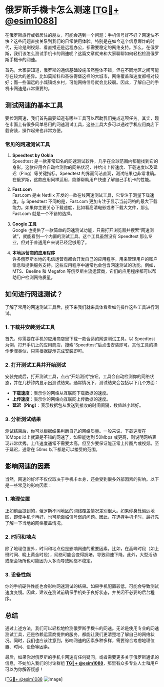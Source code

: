 # 俄罗斯手機卡怎么测速 [[TG💪+ @esim1088](https://t.me/s/esim1088)]

在俄罗斯旅行或者居住的朋友，可能会遇到一个问题：手机信号好不好？网速快不快？这些问题直接关系到我们的日常使用体验。特别是在如今这个信息爆炸的时代，无论是刷视频、看直播还是远程办公，都需要稳定的网络支持。那么，在俄罗斯，我们该怎么测试手机卡的网速呢？这篇文章就来和大家聊聊如何轻松检测俄罗斯手機卡的网速。

首先，大家要知道，俄罗斯的通信基础设施虽然整体不错，但在不同地区之间可能存在较大的差异。比如莫斯科和圣彼得堡这样的大城市，网络覆盖和速度都相对较好；而一些偏远的小城镇或乡村，可能网络信号就会比较弱。因此，了解自己的手机卡网速是非常重要的。

## 测试网速的基本工具

要检测网速，我们首先需要知道有哪些工具可以帮助我们完成这项任务。其实，现在市面上有很多简单易用的网速测试工具，这些工具大多可以通过手机应用商店下载安装，操作起来也非常方便。

### 常见的网速测试工具

1. **Speedtest by Ookla**  
   Speedtest 是一款非常知名的网速测试软件，几乎在全球范围内都能找到它的身影。这款应用会自动检测你的网络状况，并给出上传速度、下载速度以及延迟（Ping）等关键指标。Speedtest 的界面简洁直观，测试结果也非常准确。在俄罗斯，这款应用同样适用，能够帮助用户快速了解自己手机卡的性能。

2. **Fast.com**  
   Fast.com 是由 Netflix 开发的一款在线网速测试工具，它专注于测量下载速度。与 Speedtest 不同的是，Fast.com 更加专注于显示当前网络的最大下载能力。如果你主要关心下载速度，比如看高清电影或者下载大文件，那么 Fast.com 就是一个不错的选择。

3. **Google 工具**  
   Google 也提供了一款简单的网速测试功能，只需打开浏览器并搜索“网速测试”，就能看到一个内置的测试工具。这个工具虽然没有 Speedtest 那么专业，但对于普通用户来说已经足够用了。

4. **本地运营商的应用程序**  
   许多俄罗斯本地的电信运营商都会开发自己的应用程序，用来管理用户的账户信息和提供服务支持。这些应用程序中通常也会包含网速测试的功能。例如，MTS、Beeline 和 Megafon 等俄罗斯主流运营商，它们的应用程序都可以帮助用户检测网络质量。

## 如何进行网速测试？

了解了常用的网速测试工具后，接下来我们就来具体看看如何操作这些工具进行测试。

### 1. 下载并安装测试工具

首先，你需要在手机的应用商店里下载一款合适的网速测试工具。以 Speedtest 为例，打开手机上的应用商店，搜索“Speedtest”后点击安装即可。其他工具的操作步骤类似，只需根据提示完成安装即可。

### 2. 打开测试工具并开始测试

安装完成后，打开测试工具，点击“开始测试”按钮。工具会自动检测你的网络状态，并在几秒钟内显示出测试结果。通常情况下，测试结果会包括以下几个方面：

- **下载速度**：表示你的网络从互联网下载数据的速度。
- **上传速度**：表示你的网络向互联网上传数据的速度。
- **延迟（Ping）**：表示数据包从发送到接收的时间间隔，数值越小越好。

### 3. 分析测试结果

测试结束后，你可以根据结果判断自己的网络质量。一般来说，下载速度在 10Mbps 以上就算是不错的网速了，如果能达到 50Mbps 或更高，则说明网络表现非常优秀。上传速度通常不需要太高，但至少要保证能正常上传图片或视频。至于延迟，通常在 50ms 以下都是可以接受的范围。

## 影响网速的因素

当然，网速的好坏不仅仅取决于手机卡本身，还会受到很多外部因素的影响。以下是一些常见的影响因素：

### 1. 地理位置

正如前面提到的，俄罗斯不同地区的网络覆盖情况差别很大。如果你身处偏远地区，即使手机卡再好，也可能面临信号弱的问题。因此，在选择手机卡时，最好先了解一下当地的网络覆盖情况。

### 2. 时间和地点

除了地理位置外，时间和地点也是影响网速的重要因素。比如，在高峰时段（如上班时间、晚上黄金时段），网络可能会变得拥堵，导致网速下降。此外，大型活动或聚会场所也可能因为人多而导致网络不稳定。

### 3. 设备性能

你的手机硬件性能也会影响网速测试的结果。如果手机配置较低，可能会导致测试速度变慢。因此，建议在测试前确保手机处于良好状态，并关闭不必要的后台程序。

## 总结

通过上述方法，我们可以轻松地检测俄罗斯手機卡的网速。无论是使用专业的网速测试工具，还是依赖运营商提供的服务，都能让我们更清楚地了解自己的网络状况。同时，我们也应该注意到，影响网速的因素多种多样，需要综合考虑地理位置、时间、设备等因素。

最后，如果你对俄罗斯的手机卡网速有任何疑问，或者需要更多关于俄罗斯通讯的信息，不妨加入我们的讨论群组 **[TG💪+ @esim1088](https://t.me/s/esim1088)**，那里有众多专业人士和用户可以为你解答疑惑！

[[TG💪+ @esim1088](https://t.me/s/esim1088) ![Image](https://i.postimg.cc/4NQfJmqS/Snipaste-2025-05-13-00-14-12.png)]